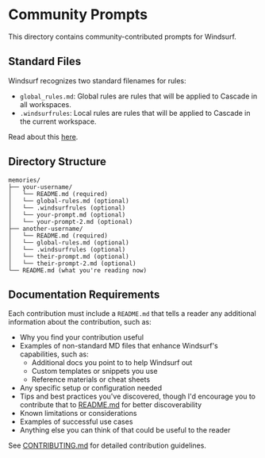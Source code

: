 # Community Prompts

This directory contains community-contributed prompts for Windsurf.

## Standard Files

Windsurf recognizes two standard filenames for rules:

- `global_rules.md`: Global rules are rules that will be applied to Cascade in all workspaces.
- `.windsurfrules`: Local rules are rules that will be applied to Cascade in the current workspace.

Read about this [here](https://docs.codeium.com/windsurf/cascade#memories).

## Directory Structure

```text
memories/
├── your-username/
│   └── README.md (required)
│   └── global-rules.md (optional)
│   └── .windsurfrules (optional)
│   └── your-prompt.md (optional)
│   └── your-prompt-2.md (optional)
├── another-username/
│   └── README.md (required)
│   └── global-rules.md (optional)
│   └── .windsurfrules (optional)
│   └── their-prompt.md (optional)
│   └── their-prompt-2.md (optional)
└── README.md (what you're reading now)
```

## Documentation Requirements

Each contribution must include a `README.md` that tells a reader any additional information about the contribution, such as:

- Why you find your contribution useful
- Examples of non-standard MD files that enhance Windsurf's capabilities, such as:
  - Additional docs you point to to help Windsurf out
  - Custom templates or snippets you use
  - Reference materials or cheat sheets
- Any specific setup or configuration needed
- Tips and best practices you've discovered, though I'd encourage you to contribute that to [README.md](../README.md) for better discoverability
- Known limitations or considerations
- Examples of successful use cases
- Anything else you can think of that could be useful to the reader

See [CONTRIBUTING.md](../CONTRIBUTING.md) for detailed contribution guidelines.
